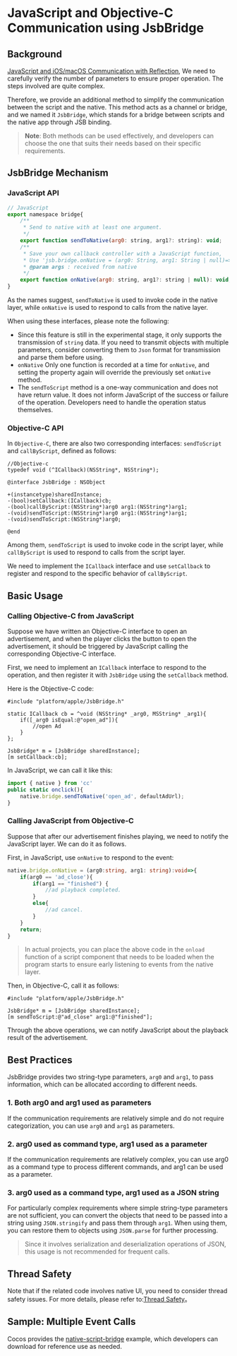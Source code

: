 # JavaScript and Objective-C Communication using JsbBridge

## Background

[JavaScript and iOS/macOS Communication with Reflection](./oc-reflection.md), We need to carefully verify the number of parameters to ensure proper operation. The steps involved are quite complex.

Therefore, we provide an additional method to simplify the communication between the script and the native. This method acts as a channel or bridge, and we named it `JsbBridge`, which stands for a bridge between scripts and the native app through JSB binding.

> **Note**: Both methods can be used effectively, and developers can choose the one that suits their needs based on their specific requirements.

## JsbBridge Mechanism

### JavaScript API

```js
// JavaScript
export namespace bridge{
    /**
     * Send to native with at least one argument.
     */
    export function sendToNative(arg0: string, arg1?: string): void;
    /**
     * Save your own callback controller with a JavaScript function,
     * Use 'jsb.bridge.onNative = (arg0: String, arg1: String | null)=>{...}'
     * @param args : received from native
     */
    export function onNative(arg0: string, arg1?: string | null): void;
}
```

As the names suggest, `sendToNative` is used to invoke code in the native layer, while `onNative` is used to respond to calls from the native layer.

When using these interfaces, please note the following:

- Since this feature is still in the experimental stage, it only supports the transmission of `string` data. If you need to transmit objects with multiple parameters, consider converting them to `Json` format for transmission and parse them before using.
- `onNative` Only one function is recorded at a time for `onNative`, and setting the property again will override the previously set `onNative` method.
- The `sendToScript` method is a one-way communication and does not have return value. It does not inform JavaScript of the success or failure of the operation. Developers need to handle the operation status themselves.

### Objective-C API

In `Objective-C`, there are also two corresponding interfaces: `sendToScript` and `callByScript`, defined as follows:

```objc
//Objective-c
typedef void (^ICallback)(NSString*, NSString*);

@interface JsbBridge : NSObject

+(instancetype)sharedInstance;
-(bool)setCallback:(ICallback)cb;
-(bool)callByScript:(NSString*)arg0 arg1:(NSString*)arg1;
-(void)sendToScript:(NSString*)arg0 arg1:(NSString*)arg1;
-(void)sendToScript:(NSString*)arg0;

@end
```

Among them, `sendToScript` is used to invoke code in the script layer, while `callByScript` is used to respond to calls from the script layer.

We need to implement the `ICallback` interface and use `setCallback` to register and respond to the specific behavior of `callByScript`.

## Basic Usage

### Calling Objective-C from JavaScript

Suppose we have written an Objective-C interface to open an advertisement, and when the player clicks the button to open the advertisement, it should be triggered by JavaScript calling the corresponding Objective-C interface.

First, we need to implement an `ICallback` interface to respond to the operation, and then register it with `JsbBridge` using the `setCallback` method.

Here is the Objective-C code:

```ObjC
#include "platform/apple/JsbBridge.h"

static ICallback cb = ^void (NSString* _arg0, MSString* _arg1){
    if([_arg0 isEqual:@"open_ad"]){
        //open Ad
    }
};

JsbBridge* m = [JsbBridge sharedInstance];
[m setCallback:cb];
```

In JavaScript, we can call it like this:

```ts
import { native } from 'cc'
public static onclick(){
    native.bridge.sendToNative('open_ad', defaultAdUrl);
} 
```

### Calling JavaScript from Objective-C

Suppose that after our advertisement finishes playing, we need to notify the JavaScript layer. We can do it as follows.

First, in JavaScript, use `onNative` to respond to the event:

```ts
native.bridge.onNative = (arg0:string, arg1: string):void=>{
    if(arg0 == 'ad_close'){
        if(arg1 == "finished") {
            //ad playback completed.
        }
        else{
            //ad cancel.
        }
    }
    return;
}
```

> In actual projects, you can place the above code in the `onload` function of a script component that needs to be loaded when the program starts to ensure early listening to events from the native layer.

Then, in Objective-C, call it as follows:

```ObjC
#include "platform/apple/JsbBridge.h"

JsbBridge* m = [JsbBridge sharedInstance];
[m sendToScript:@"ad_close" arg1:@"finished"];
```

Through the above operations, we can notify JavaScript about the playback result of the advertisement.

## Best Practices

JsbBridge provides two string-type parameters, `arg0` and `arg1`, to pass information, which can be allocated according to different needs.

### 1. Both arg0 and arg1 used as parameters

If the communication requirements are relatively simple and do not require categorization, you can use `arg0` and `arg1` as parameters.

### 2. arg0 used as command type, arg1 used as a parameter

If the communication requirements are relatively complex, you can use arg0 as a command type to process different commands, and arg1 can be used as a parameter.

### 3. arg0 used as a command type, arg1 used as a JSON string

For particularly complex requirements where simple string-type parameters are not sufficient, you can convert the objects that need to be passed into a string using `JSON.stringify` and pass them through `arg1`. When using them, you can restore them to objects using `JSON.parse` for further processing.

> Since it involves serialization and deserialization operations of JSON, this usage is not recommended for frequent calls.

## Thread Safety

Note that if the related code involves native UI, you need to consider thread safety issues. For more details, please refer to:[Thread Safety](./thread-safety.md)。

## Sample: Multiple Event Calls

Cocos provides the [native-script-bridge](https://github.com/cocos/cocos-example-projects/tree/v3.8/native-script-bridge) example, which developers can download for reference use as needed.
